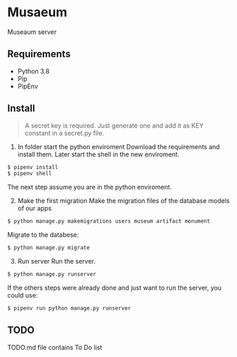 # Musaeum

Museaum server

## Requirements

- Python 3.8
- Pip
- PipEnv

## Install
> A secret key is required. Just generate one and add it as KEY constant in a secret.py file.

1. In folder start the python enviroment
Download the requirements and install them. Later start the shell in the new enviroment.
```sh
$ pipenv install
$ pipenv shell
```
The next step assume you are in the python enviroment.

2. Make the first migration
Make the migration files of the database models of our apps
```sh
$ python manage.py makemigrations users museum artifact monument
```
Migrate to the databese:
```sh
$ python manage.py migrate
```

3. Run server
Run the server.
```sh
$ python manage.py runserver
```
If the others steps were already done and just want to run the server, you could use:
```sh
$ pipenv run python manage.py runserver
```

## TODO
TODO.md file contains To Do list
